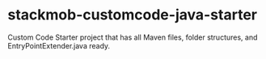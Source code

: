 stackmob-customcode-java-starter
================================

Custom Code Starter project that has all Maven files, folder structures, and EntryPointExtender.java ready.  
